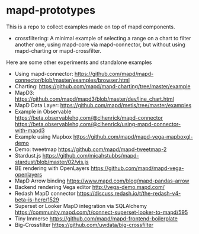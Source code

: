 # mapd-prototypes
This is a repo to collect examples made on top of mapd components.
* crossfiltering: A minimal example of selecting a range on a chart to filter another one, using mapd-core via mapd-connector, but without using mapd-charting or mapd-crossfilter.

Here are some other experiments and standalone examples
* Using mapd-connector: https://github.com/mapd/mapd-connector/blob/master/examples/browser.html
* Charting: https://github.com/mapd/mapd-charting/tree/master/example
* MapD3: https://github.com/mapd/mapd3/blob/master/dev/line_chart.html
* MapD Data Layer: https://github.com/mapd/metis/tree/master/examples
* Example in Observable https://beta.observablehq.com/@clhenrick/mapd-connector https://beta.observablehq.com/@clhenrick/using-mapd-connector-with-mapd3
* Example using Mapbox https://github.com/mapd/mapd-vega-mapboxgl-demo
* Demo: tweetmap https://github.com/mapd/mapd-tweetmap-2
* Stardust.js https://github.com/micahstubbs/mapd-stardust/blob/master/02/vis.js
* BE rendering with OpenLayers https://github.com/mapd/mapd-vega-openlayers
* MapD Arrow binding https://www.mapd.com/blog/mapd-pandas-arrow
* Backend rendering Vega editor http://vega-demo.mapd.com/
* Redash MapD connector https://discuss.redash.io/t/the-redash-v4-beta-is-here/1529
* Superset or Looker MapD integration via SQLAlchemy https://community.mapd.com/t/connect-superset-looker-to-mapd/595
* Tiny Immerse https://github.com/mapd/mapd-frontend-boilerplate
* Big-Crossfilter https://github.com/uwdata/big-crossfilter